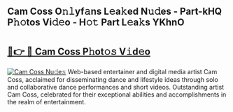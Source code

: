 ## Cam Coss O𝚗𝚕yf𝚊ns L𝚎a𝚔ed N𝚞𝚍es - Part-kHQ P𝚑𝚘tos Vi𝚍𝚎o - H𝚘𝚝 Part L𝚎a𝚔s YKhnO

# <h2><a href="http://kfesuz.oniu.top/?m=Cam+Coss">🔗👉 🔴 Cam Coss P𝚑ot𝚘𝚜 V𝚒d𝚎o</a></h2>

[![Cam Coss Nu𝚍e𝚜](https://i.imgur.com/0qMVB7G.gif)](http://kfesuz.oniu.top/?m=Cam+Coss)
Web-based entertainer and digital media artist Cam Coss, acclaimed for disseminating dance and lifestyle ideas through solo and collaborative dance performances and short videos. Outstanding artist Cam Coss, celebrated for their exceptional abilities and accomplishments in the realm of entertainment.  
